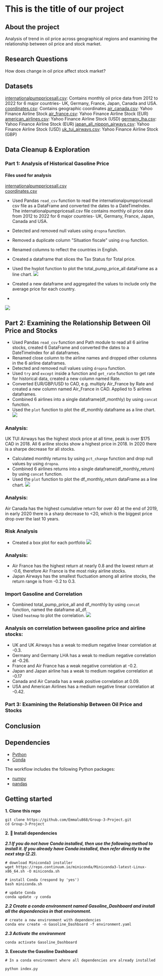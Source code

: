 # This is the title of our project


## About the project

Analysis of trend in oil price across geographical regions and examining the relationship between oil price and stock market. 

## Research Questions
How does change in oil price affect stock market? <br>


## Datasets
[internationalpumppricesall.csv](https://github.com/Emmalu868/Group-3-Project/blob/main/Resources/internationalpumppricesall.csv): Contains monthly oil price data from 2012 to 2022 for 6 major countries- UK, Germany, France, Japan, Canada and USA. <br>
[coordinates.csv](https://github.com/Emmalu868/Group-3-Project/blob/main/Resources/coordinates.csv): Contains geographic coordinates
[air_canada.csv](https://github.com/Emmalu868/Group-3-Project/blob/main/Airline%20Data/Airline/air_canada.csv): Yahoo Finance Airline Stock
[air_france.csv](https://github.com/Emmalu868/Group-3-Project/blob/main/Airline%20Data/Airline/air_france.csv): Yahoo Finance Airline Stock (EUR)
[american_airlines.csv](https://github.com/Emmalu868/Group-3-Project/blob/main/Airline%20Data/Airline/american_airlines.csv): Yahoo Finance Airline Stock (USD)
[germany_lha.csv](https://github.com/Emmalu868/Group-3-Project/blob/main/Airline%20Data/Airline/germany_lha.csv): Yahoo Finance Airline Stock (EUR)
[japan_all_nippon_airways.csv](https://github.com/Emmalu868/Group-3-Project/blob/main/Airline%20Data/Airline/japan_all_nippon_airways.csv): Yahoo Finance Airline Stock (USD)
[uk_tui_airways.csv](https://github.com/Emmalu868/Group-3-Project/blob/main/Airline%20Data/Airline/uk_tui_airways.csv): Yahoo Finance Airline Stock (GBP)

## Data Cleanup & Exploration
### Part 1: Analysis of Historical Gasoline Price
#### Files used for analysis 
[internationalpumppricesall.csv](https://github.com/Emmalu868/Group-3-Project/blob/main/Resources/internationalpumppricesall.csv)<br>
[coordinates.csv](https://github.com/Emmalu868/Group-3-Project/blob/main/Resources/coordinates.csv)<br>

* Used Pandas `read_csv` function to read the internationalpumppricesall csv file as a DataFrame and converted the dates to a DateTimeIndex. The internationalpumppricesall.csv file contains monthly oil price data from 2012 to 2022 for 6 major countries- UK, Germany, France, Japan, Canada and USA. 
* Detected and removed null values using `dropna` function.
* Removed a duplicate column "Situation fiscale" using `drop` function.
* Renamed columns to reflect the countries in English.
* Created a dataframe that slices the Tax Status for Total price.
* Used the hvplot function to plot the total_pump_price_all dataFrame as a line chart. 
![](https://github.com/Emmalu868/Group-3-Project/blob/main/Images/monthly_pump_price.png)

* Created a new dataframe and aggregated the values to include only the average price for each country.
* 
![](https://github.com/Emmalu868/Group-3-Project/blob/main/Images/pump_price_geoview.png)
 
## Part 2: Examining the Relationship Between Oil Price and Stocks
* Used Pandas `read_csv` function and Path module to read all 6 airline stocks, created 6 DataFrame and converted the dates to a DateTimeIndex for all dataframes.
* Renamed close column to the airline names and dropped other columns in the 6 airline dataframes.
* Detected and removed null values using `dropna` function.
* Used `try` and `except` inside a function and `get_rate` function to get rate for historical data, created a new column named Rate.
* Converted EUR/GBP/USD to CAD, e.g. multiply Air_France by Rate and created a new column named Air_France in CAD. Applied to 5 airlines dataframes.
* Combined 6 airlines into a single dataframe(df_monthly) by using `concat` function.
* Used the `plot` function to plot the df_monthly dataframe as a line chart. 
![](https://github.com/Emmalu868/Group-3-Project/blob/main/Airline%20Data/Airline%20Stocks%20Price%20from%202012%20to%202023.png)
### Analysis: 
UK TUI Airways has the highest stock price at all time, peak is over $175 CAD in 2018.
All 6 ariline stocks show a highest price in 2018.
In 2020 there is a sharpe decrease for all stocks.

* Calculated monthly returns by using `pct_change` function and drop null values by using `dropna`.
* Combined 6 airlines returns into a single dataframe(df_monthly_return) by using `concat` function.
* Used the `plot` function to plot the df_monthly_return dataFrame as a line chart.
![](https://github.com/Emmalu868/Group-3-Project/blob/main/Airline%20Data/Airline%20Monthly%20Returns%20from%202012%20to%202023.png)
### Analysis: 
Air Canada has the highest cumulative return for over 40 at the end of 2019, in early 2020 there is a sharp decrease to <20, which is the biggest price drop over the last 10 years.

### Risk Analysis
* Created a box plot for each portfolio
![](https://github.com/Emmalu868/Group-3-Project/blob/main/Airline%20Data/all%20monthly%20return%20box%20plot.png)
### Analysis:
- Air France has the highest return at nearly 0.8 and the lowest return at -0.6, therefore Air France is the most risky airline stocks.
- Japan Airways has the smallest fluctuation among all airline stocks, the return range is from -0.2 to 0.3.

### Import Gasoline and Correlation
* Combined total_pump_price_all and df_monthly by using `concat` function, named the dataframe all_df.
* Used `heatmap` to plot the correlation.
![](https://github.com/Emmalu868/Group-3-Project/blob/main/Airline%20Data/Correlation%20Matrix%20Gasoline%20and%20Airline'.png)
### Analysis on correlation between gasoline price and airline stocks:
- UK and UK Airways has a weak to medium negative linear correlation at -0.3.
- Germany and Germany LHA has a weak to medium negative correlation at -0.26.
- France and Air France has a weak negative correlation at -0.2.
- Japan and Japan airline has a weak to medium negative correlation at -0.17
- Canada and Air Canada has a weak positive correlation at 0.09.
- USA and American Airlines has a medium negative linear correlation at -0.42.

### Part 3: Examining the Relationship Between Oil Price and Stocks

## Conclusion




## Dependencies

-   [Python](https://www.python.org/)
-   [Conda](https://conda.io/)  

The workflow includes the following Python packages:
- [numpy](https://pypi.org/project/numpy/)
- [pandas](https://pypi.org/project/pandas/)

## Getting started 

**1. Clone this repo**

    git clone https://github.com/Emmalu868/Group-3-Project.git
    cd Group-3-Project


**2. 🚀 Install dependencies** <br><br>
***2.1 If you do not have Conda installed, then use the following method to install it. If you already have Conda installed, then refer directly to the next step (2.2).***

    # download Miniconda3 installer
    wget https://repo.continuum.io/miniconda/Miniconda3-latest-Linux-x86_64.sh -O miniconda.sh
    
    # install Conda (respond by 'yes')
    bash miniconda.sh
    
    # update Conda
    conda update -y conda
    
  
 ***2.2 Create a conda environment named Gasoline_Dashboard and install all the dependencies in that environment.***<br>
 
 
    # create a new environment with dependencies 
    conda env create -n Gasoline_Dashboard -f environment.yaml
    
    
 ***2.3 Activate the environment***   <br>
 
    conda activate Gasoline_Dashboard
    
**3. Execute the Gasoline Dashboard**

    # In a conda environment where all dependencies are already installed
    
    python index.py
    


